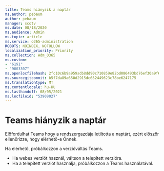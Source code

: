 ```yaml
---
title: Teams hiányzik a naptár
ms.author: pebaum
author: pebaum
manager: scotv
ms.date: 08/18/2020
ms.audience: Admin
ms.topic: article
ms.service: o365-administration
ROBOTS: NOINDEX, NOFOLLOW
localization_priority: Priority
ms.collection: Adm_O365
ms.custom:
- "6191"
- "9003307"
ms.openlocfilehash: 2fc10c6b9a959adb8dd90c710859e82bd086493bd76ef30a9f6239713ec32109
ms.sourcegitcommit: b5f7da89a650d2915dc652449623c78be6247175
ms.translationtype: MT
ms.contentlocale: hu-HU
ms.lasthandoff: 08/05/2021
ms.locfileid: "53909027"
---
```

# <a name="teams-calendar-is-missing"></a>Teams hiányzik a naptár

Előfordulhat Teams hogy a rendszergazdája letiltotta a naptárt, ezért először ellenőrizze, hogy elérhető-e Önnek.

Ha elérhető, próbálkozzon a verzióváltás Teams.

- Ha webes verziót használ, váltson a telepített verzióra.
- Ha a telepített verziót használja, próbálkozzon a Teams használatával.